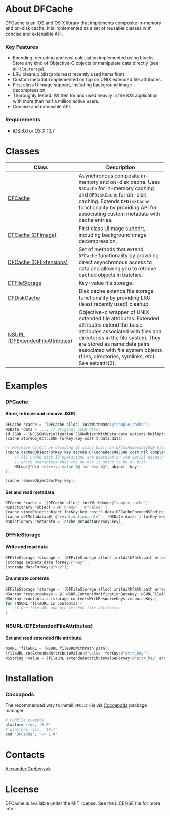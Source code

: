 # About DFCache

DFCache is an iOS and OS X library that implements composite in-memory and on-disk cache. It is implemented as a set of reusable classes with concise and extensible API.

### Key Features
 - Encoding, decoding and cost calculation implemented using blocks. Store any kind of Objective-C objects or manipulate data directly (see `DFFileStorage`).
 - LRU cleanup (discards least recently used items first).
 - Custom metadata implemented on top on UNIX extended file attributes.
 - First class UIImage support, including background image decompression.
 - Thoroughly tested. Written for and used heavily in the iOS application with more than half a million active users.
 - Concise and extensible API.

### Requirements
- iOS 6.0 or OS X 10.7

# Classes
|Class|Description|
|---------|---------|
|[DFCache](https://github.com/kean/DFCache/blob/master/DFCache/DFCache.h)|Asynchronous composite in-memory and on-disk cache. Uses `NSCache` for in-memory caching and `DFDiskCache` for on-disk caching. Extends `DFDiskCache` functionality by providing API for associating custom metadata with cache entries.|
|[DFCache (DFImage)](https://github.com/kean/DFCache/blob/master/DFCache/DFCache%2BDFUIImage.h)|First class UIImage support, including background image decompression.|
|[DFCache (DFExtensions)](https://github.com/kean/DFCache/blob/master/DFCache/DFCache%2BDFExtensions.h)|Set of methods that extend `DFCache` functionality by providing direct asynchronous access to data and allowing you to retrieve cached objects in batches.|
|[DFFileStorage](https://github.com/kean/DFCache/blob/master/DFCache/Key-Value%20File%20Storage/DFFileStorage.h)|Key-value file storage.|
|[DFDiskCache](https://github.com/kean/DFCache/blob/master/DFCache/DFDiskCache.h)|Disk cache extends file storage functionality by providing LRU (least recently used) cleanup.|
|[NSURL (DFExtendedFileAttributes)](https://github.com/kean/DFCache/blob/master/DFCache/Extended%20File%20Attributes/NSURL%2BDFExtendedFileAttributes.h)|Objective-c wrapper of UNIX extended file attributes. Extended attributes extend the basic attributes associated with files and directories in the file system. They are stored as name:data pairs associated with file system objects (files, directories, symlinks, etc). See setxattr(2).|

# Examples

### DFCache

#### Store, retreive and remove JSON
```objective-c
DFCache *cache = [[DFCache alloc] initWithName:@"sample_cache"];
NSData *data = ...; // Original JSON data.
id JSON = [NSJSONSerialization JSONObjectWithData:data options:kNilOptions error:nil];
[cache storeObject:JSON forKey:key cost:0 data:data];

// Retreive object be decoding it using built-in DFCacheDecodeJSON block.
[cache cachedObjectForKey:key decode:DFCacheDecodeJSON cost:nil completion:^(id object) {
    // All cache disk IO operations are executed on the serial dispath queue
    // which guarantees that the object is going to be on disk.
    NSLog(@"Did retreive value %@ for key %@", object, key);
}];

[cache removeObjectForKey:key];
```

#### Set and read metadata
```objective-c
DFCache *cache = [[DFCache alloc] initWithName:@"sample_cache"];
NSDictionary *object = @{ @"key" : @"value" }
[cache storeObject:object forKey:key cost:0 data:DFCacheEncodeNSCoding];
[cache setMetadata:@{ @"revalidation_date" : [NSDate date] } forKey:key];
NSDictionary *metadata = [cache metadataForKey:key];
```

### DFFileStorage

#### Write and read data
```objective-c
DFFileStorage *storage = [[DFFileStorage alloc] initWithPath:path error:nil];
[storage setData:data forKey:@"key"];
[storage dataForKey:@"key"];
```

#### Enumerate contents
```objective-c
DFFileStorage *storage = [[DFFileStorage alloc] initWithPath:path error:nil];
NSArray *resourceKeys = @[ NSURLContentModificationDateKey, NSURLFileAllocatedSizeKey ];
NSArray *contents = [storage contentsWithResourceKeys:resourceKeys];
for (NSURL *fileURL in contents) {
    // Use file URL and pre-fetched file attributes. 
}
```

### NSURL (DFExtendedFileAttributes)

#### Set and read extended file attribute.
```objective-c
NSURL *fileURL = [NSURL fileURLWithPath:path];
[fileURL setExtendedAttributeValue:@"value" forKey:@"attr_key"];
NSString *value = [fileURL extendedAttributeValueForKey:@"attr_key" error:NULL];
```

# Installation

### Cocoapods
The recommended way to install `DFCache` is via [Cocoapods](http://cocoapods.org) package manager.
```ruby
# Podfile example
platform :ios, '6.0'
# platform :osx, '10.7'
pod 'DFCache', '~> 1.0'
```

# Contacts
[Alexander Grebenyuk](https://github.com/kean)

# License
DFCache is available under the MIT license. See the LICENSE file for more info.
